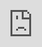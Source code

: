 ```yaml
---
title: 'Mina the Hollower, from the makers of Shovel Knight, arrives on Halloween'
date: '2025-06-06'
excerpt: >-
  It&#39;s been a few years since Yacht Club Games, the studio behind Shovel
  Knight, ran a successful Kickstarter campaign for the first entry in a new...
coverImage: >-
  https://images.unsplash.com/photo-1677442136019-21780ecad995?w=400&h=200&fit=crop&auto=format
author: AIVibe
tags:
  - Ai
category: General AI
source: >-
  https://www.engadget.com/gaming/mina-the-hollower-from-the-makers-of-shovel-knight-arrives-on-halloween-222539705.html?src=rss
---
```

<div id="f2baaf12fe86477f88765c55b1e9823d"><iframe src="https://www.youtube.com/embed/3KT4R9pu1Ew?rel=0" style="top:0;left:0;width:100%;height:100%;position:absolute;border:0;" allowfullscreen scrolling="no" data-embed-domain="www.youtube.com"></iframe></div>
<p>It&#39;s been a few years since Yacht Club Games, the studio behind Shovel Knight, <a data-i13n="cpos:1;pos:1" href="https://www.engadget.com/shovel-knight-developer-mina-the-hollower-041336393.html">ran a successful Kickstarter campaign</a> for the first entry in a new franchise, and now we know when that game will drop. The team announced at <a data-i13n="cpos:2;pos:1" href="https://www.engadget.com/gaming/watch-summer-game-fests-kickoff-stream-here-at-5pm-et-193047477.html">Summer Game Fest Live</a> that <em>Mina the Hollower </em>will arrive on October 31 on PC. A demo is <a data-i13n="cpos:3;pos:1" href="https://store.steampowered.com/app/3741460/Mina_the_Hollower_Demo/">available on Steam</a> until Steam Next Fest ends on June 13.</p>
<p><em>Mina the Hollower </em>is a gothic horror-influenced, action-adventure platformer, so the Halloween release date is quite fitting. It&#39;s styled after the look and feel of Game Boy Color games — so much so that the game has no 3D assets and a limited color palette (but Yacht Club did make one concession by opting for a widescreen display ratio). As the inventor and mouse Mina, you&#39;ll have a whip as a weapon and the ability to burrow short distances to cross gaps and have a moment of invincibility.</p>
<span id="end-legacy-contents"></span>This article originally appeared on Engadget at https://www.engadget.com/gaming/mina-the-hollower-from-the-makers-of-shovel-knight-arrives-on-halloween-222539705.html?src=rss
